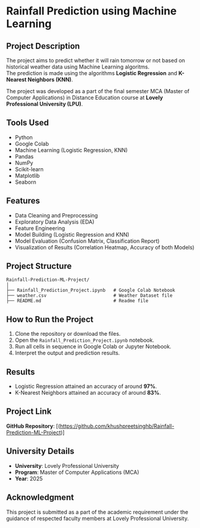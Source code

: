 # Rainfall Prediction using Machine Learning

## Project Description
The project aims to predict whether it will rain tomorrow or not based on historical weather data using Machine Learning algoritms.  
The prediction is made using the algorithms **Logistic Regression** and **K-Nearest Neighbors (KNN)**.

The project was developed as a part of the final semester MCA (Master of Computer Applications) in Distance Education course at **Lovely Professional University (LPU)**.

## Tools Used
- Python
- Google Colab
- Machine Learning (Logistic Regression, KNN)
- Pandas
- NumPy
- Scikit-learn
- Matplotlib
- Seaborn

## Features
- Data Cleaning and Preprocessing
- Exploratory Data Analysis (EDA)
- Feature Engineering
- Model Building (Logistic Regression and KNN)
- Model Evaluation (Confusion Matrix, Classification Report)
- Visualization of Results (Correlation Heatmap, Accuracy of both Models)

## Project Structure
```
Rainfall-Prediction-ML-Project/
│
├── Rainfall_Prediction_Project.ipynb   # Google Colab Notebook
├── weather.csv                         # Weather Dataset file
├── README.md                           # Readme file
```

## How to Run the Project
1. Clone the repository or download the files.
2. Open the `Rainfall_Prediction_Project.ipynb` notebook.
3. Run all cells in sequence in Google Colab or Jupyter Notebook.
4. Interpret the output and prediction results.

## Results
- Logistic Regression attained an accuracy of around **97%**.
- K-Nearest Neighbors attained an accuracy of around **83%**.

## Project Link
**GitHub Repository**: [(https://github.com/khushpreetsinghb/Rainfall-Prediction-ML-Project)]

## University Details
- **University**: Lovely Professional University
- **Program**: Master of Computer Applications (MCA)
- **Year**: 2025

## Acknowledgment
This project is submitted as a part of the academic requirement under the guidance of respected faculty members at Lovely Professional University.
